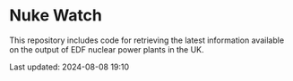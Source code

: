 # Nuke Watch

This repository includes code for retrieving the latest information available on the output of EDF nuclear power plants in the UK.

Last updated: 2024-08-08 19:10